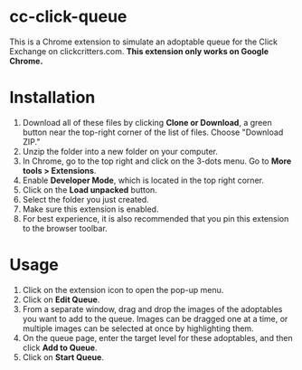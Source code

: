 # cc-click-queue
This is a Chrome extension to simulate an adoptable queue for the Click Exchange on clickcritters.com. **This extension only works on Google Chrome.**
# Installation
1. Download all of these files by clicking **Clone or Download**, a green button near the top-right corner of the list of files. Choose "Download ZIP."
2. Unzip the folder into a new folder on your computer.
3. In Chrome, go to the top right and click on the 3-dots menu. Go to **More tools > Extensions**.
4. Enable **Developer Mode**, which is located in the top right corner.
5. Click on the **Load unpacked** button.
6. Select the folder you just created.
7. Make sure this extension is enabled.
8. For best experience, it is also recommended that you pin this extension to the browser toolbar.
# Usage
1. Click on the extension icon to open the pop-up menu.
2. Click on **Edit Queue**.
3. From a separate window, drag and drop the images of the adoptables you want to add to the queue. Images can be dragged one at a time, or multiple images can be selected at once by highlighting them.
4. On the queue page, enter the target level for these adoptables, and then click **Add to Queue**.
5. Click on **Start Queue**.
